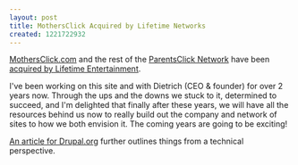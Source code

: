```yaml
--- 
layout: post
title: MothersClick Acquired by Lifetime Networks
created: 1221722932
---
```

<a href="http://www.mothersclick.com">MothersClick.com</a> and the rest of the <a href="http://www.parentsclick.com">ParentsClick Network</a> have been <a href="http://www.marketwatch.com/news/story/l/story.aspx?guid=%7B764B126C-2071-4605-8222-7FA1E481B0EE%7D">acquired by Lifetime Entertainment</a>. 

I've been working on this site and with Dietrich (CEO & founder) for over 2 years now. Through the ups and the downs we stuck to it, determined to succeed, and I'm delighted that finally after these years, we will have all the resources behind us now to really build out the company and network of sites to how we both envision it. The coming years are going to be exciting!

<a href="http://drupal.org/node/310095">An article for Drupal.org</a> further outlines things from a technical perspective.

<!--break-->
